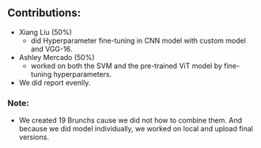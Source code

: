 ## Contributions: <br>
 - Xiang Liu (50%)
   - did Hyperparameter fine-tuning in CNN model with custom model and VGG-16. 
 - Ashley Mercado (50%)
   - worked on both the SVM and the pre-trained ViT model by fine-tuning hyperparameters.
 - We did report evenlly.
### Note:
 - We created 19 Brunchs cause we did not how to combine them. And because we did model individually, we worked on local and upload final versions.
